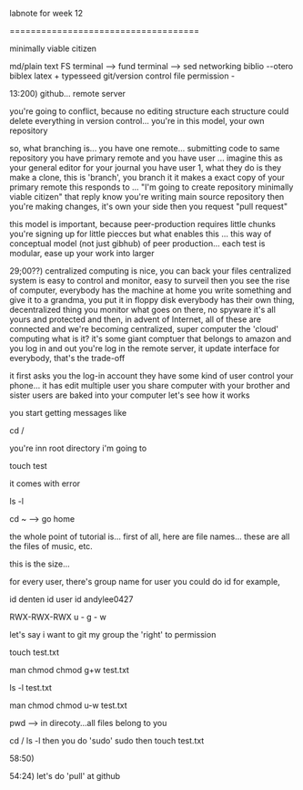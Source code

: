 labnote for week 12

====================================

minimally viable citizen

md/plain text FS terminal --\> fund terminal --\> sed networking
biblio --otero biblex latex + typesseed git/version control file
permission -

13:200) github... remote server

you're going to conflict, because no editing structure each structure
could delete everything in version control... you're in this model, your
own repository

so, what branching is... you have one remote... submitting code to same
repository you have primary remote and you have user ... imagine this as
your general editor for your journal you have user 1, what they do is
they make a clone, this is 'branch', you branch it it makes a exact copy
of your primary remote this responds to ... "I'm going to create
repository minimally viable citizen" that reply know you're writing main
source repository then you're making changes, it's own your side then
you request "pull request"

this model is important, because peer-production requires little chunks
you're signing up for little piecces but what enables this ... this way
of conceptual model (not just gibhub) of peer production... each test is
modular, ease up your work into larger

29;00??) centralized computing is nice, you can back your files
centralized system is easy to control and monitor, easy to surveil then
you see the rise of computer, everybody has the machine at home you
write something and give it to a grandma, you put it in floppy disk
everybody has their own thing, decentralized thing you monitor what goes
on there, no spyware it's all yours and protected and then, in advent of
Internet, all of these are connected and we're becoming centralized,
super computer the 'cloud' computing what is it? it's some giant
comptuer that belongs to amazon and you log in and out you're log in the
remote server, it update interface for everybody, that's the trade-off

it first asks you the log-in account they have some kind of user control
your phone... it has edit multiple user you share computer with your
brother and sister users are baked into your computer let's see how it
works

you start getting messages like

cd /

you're inn root directory i'm going to

touch test

it comes with error

ls -l

cd \~ --\> go home

the whole point of tutorial is... first of all, here are file names...
these are all the files of music, etc.

this is the size...

for every user, there's group name for user you could do id for example,

id denten id user id andylee0427

RWX-RWX-RWX u - g - w

let's say i want to git my group the 'right' to permission

touch test.txt

man chmod chmod g+w test.txt

ls -l test.txt

man chmod chmod u-w test.txt

pwd --\> in direcoty...all files belong to you

cd / ls -l then you do 'sudo' sudo then touch test.txt

58:50)

54:24) let's do 'pull' at github
